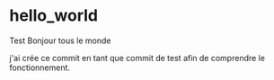 # hello_world
Test
Bonjour tous le monde
 
j'ai crée ce commit  en tant que commit de test afin de  comprendre le fonctionnement.
 
